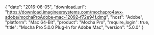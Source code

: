 {
   "date": "2016-06-05",
   "download_url": "https://download.imagineersystems.com/mochapro4avx-adobe/mochaProAdobe-mac-12092-f72e94f.dmg",
   "host": "Adobe",
   "platform": "Mac 64-Bit",
   "product": "Mocha Pro",
   "require_login": true,
   "title": "Mocha Pro 5.0.0 Plug-In for Adobe Mac",
   "version": "5.0.0"
}

